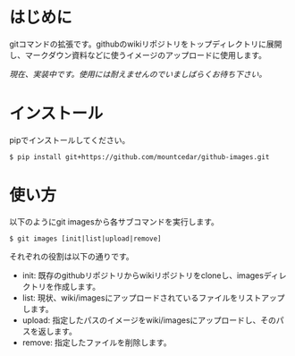 # はじめに

gitコマンドの拡張です。githubのwikiリポジトリをトップディレクトリに展開し、マークダウン資料などに使うイメージのアップロードに使用します。

_現在、実装中です。使用には耐えませんのでいましばらくお待ち下さい。_

# インストール

pipでインストールしてください。

```
$ pip install git+https://github.com/mountcedar/github-images.git
```

# 使い方

以下のようにgit imagesから各サブコマンドを実行します。

```
$ git images [init|list|upload|remove]
```

それぞれの役割は以下の通りです。

* init: 既存のgithubリポジトリからwikiリポジトリをcloneし、imagesディレクトリを作成します。
* list: 現状、wiki/imagesにアップロードされているファイルをリストアップします。
* upload: 指定したパスのイメージをwiki/imagesにアップロードし、そのパスを返します。
* remove: 指定したファイルを削除します。
